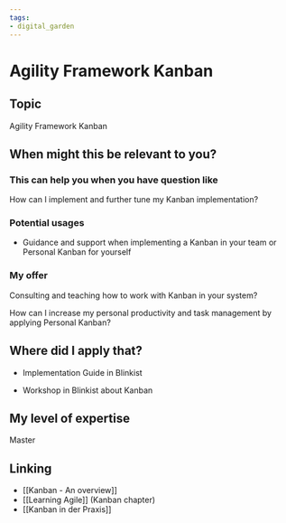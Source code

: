```yaml
---
tags: 
- digital_garden
---
```

# Agility Framework Kanban
## Topic

Agility Framework Kanban

## When might this be relevant to you?

### This can help you when you have question like

How can I implement and further tune my Kanban implementation?

### Potential usages

-   Guidance and support when implementing a Kanban in your team or Personal Kanban for yourself
    

### My offer

Consulting and teaching how to work with Kanban in your system?

How can I increase my personal productivity and task management by applying Personal Kanban?

## Where did I apply that?

-   Implementation Guide in Blinkist
    
-   Workshop in Blinkist about Kanban
    

## My level of expertise

Master

## Linking
+ [[Kanban - An overview]]
+ [[Learning Agile]] (Kanban chapter)
+ [[Kanban in der Praxis]]